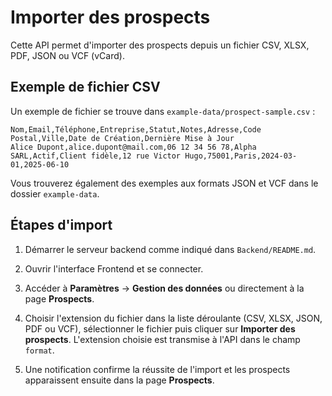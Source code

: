 # Importer des prospects

Cette API permet d'importer des prospects depuis un fichier CSV, XLSX, PDF, JSON ou VCF (vCard).

## Exemple de fichier CSV

Un exemple de fichier se trouve dans `example-data/prospect-sample.csv` :

```
Nom,Email,Téléphone,Entreprise,Statut,Notes,Adresse,Code Postal,Ville,Date de Création,Dernière Mise à Jour
Alice Dupont,alice.dupont@mail.com,06 12 34 56 78,Alpha SARL,Actif,Client fidèle,12 rue Victor Hugo,75001,Paris,2024-03-01,2025-06-10
```

Vous trouverez également des exemples aux formats JSON et VCF dans le dossier `example-data`.

## Étapes d'import

1. Démarrer le serveur backend comme indiqué dans `Backend/README.md`.
2. Ouvrir l'interface Frontend et se connecter.

3. Accéder à **Paramètres** → **Gestion des données** ou directement à la page **Prospects**.
4. Choisir l'extension du fichier dans la liste déroulante (CSV, XLSX, JSON, PDF ou VCF), sélectionner le fichier puis cliquer sur **Importer des prospects**. L'extension choisie est transmise à l'API dans le champ `format`.

5. Une notification confirme la réussite de l'import et les prospects apparaissent ensuite dans la page **Prospects**.

